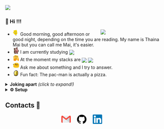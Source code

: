<p align="left">
  <img src="https://user-images.githubusercontent.com/5679180/79618120-0daffb80-80be-11ea-819e-d2b0fa904d07.gif" width="27px">
</p>

### 👋 Hi !!!

<img align='right' src='https://user-images.githubusercontent.com/5713670/87202985-820dcb80-c2b6-11ea-9f56-7ec461c497c3.gif' width='200'>

- <img alt="GIF" src="https://github.com/deut-erium/deut-erium/blob/master/assets/wave.gif?raw=1" width="20px"> Good morning, good afternoon or good night, depending on the time you are reading. My name is Thaina Mai but you can call me Mai, it's easier.
- <img alt="GIF" src="https://github.com/deut-erium/deut-erium/blob/master/assets/gandalf_parrot.gif?raw=1" width="20px" /> I am currently studying <img src="https://img.shields.io/badge/Unreal%20Engine-0E1128.svg?style=for-the-badge&logo=Unreal-Engine&logoColor=white" align="center">
- <img alt="GIF" src="https://github.com/deut-erium/deut-erium/blob/master/assets/hmm.gif?raw=1" width="20px" /> At the moment my stacks are <img src="https://img.shields.io/badge/HTML5-E34F26.svg?style=for-the-badge&logo=HTML5&logoColor=white" align="center"> <img src="https://img.shields.io/badge/CSS3-1572B6.svg?style=for-the-badge&logo=CSS3&logoColor=white" align="center">     
- <img alt="GIF" src="https://github.com/deut-erium/deut-erium/blob/master/assets/happy.gif?raw=1" width="20px" /> Ask me about something and I try to answer. 
- <img alt="GIF" src="https://github.com/deut-erium/deut-erium/blob/master/assets/coin.gif?raw=1" width="20px" /> Fun fact: The pac-man is actually a pizza.



<details>
<summary> <b>Joking apart</b> <i>(click to expand!)</i> </summary>
<br>
Some curiosities
<ul>
 <li> I'm from Brazil.</li>
 <li> I have a degree in computer engineering and now I'm studying digital games at PUCPR.</a></li>
 <li> I like to learn new stacks, it takes me a while to learn but the important thing is to try.</li>
 <li> My hobbies are playing video games, reading books and watching action movies.</li>
 <li> My itchio page: https://sakimori21.itch.io
</ul>
</details>

<details>	
  <br />
  <summary><b>⚙️ Setup </b></summary>
  	<ul>
  	    <li><b>OS:</b> Windows 11</li>
	    <li><b>Notebook: </b> Dell g3(i5)</li>
  	    <li><b>Browser: </b> Opera GX</li>
	    <li><b>Code Editor:</b> VSCode</li>
	</ul>	
</details>

##  Contacts :speech_balloon:
<p align="center">
 <a href="mailto:mnagahama21@gmail.com" target="_blank"><img src="https://github.com/deut-erium/deut-erium/blob/master/assets/gmail.svg" width="30px" alt="mail"></a> &nbsp; &nbsp;
 <a href="https://github.com/mnagahama" target="_blank"><img src="https://github.com/deut-erium/deut-erium/blob/master/assets/github.svg" width="30px" alt="mail"></a> &nbsp; &nbsp;
 <a href="https://www.linkedin.com/in/thaina-mai-179626162/" target="_blank"><img src="https://github.com/deut-erium/deut-erium/blob/master/assets/linkedin.svg" width="30px" alt="LinkedIn"></a> &nbsp; &nbsp;
</p>

